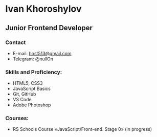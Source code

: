 # Ivan Khoroshylov

## Junior Frontend Developer

### Contact
- E-mail: host513@gmail.com
- Telegram: @nullOn

### Skills and Proficiency:
- HTML5, CSS3
- JavaScript Basics
- Git, GitHub
- VS Code
- Adobe Photoshop

### Courses:
- RS Schools Course «JavaScript/Front-end. Stage 0» (in progress)